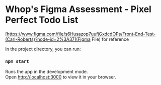 # Whop's Figma Assessment - Pixel Perfect Todo List

[https://www.figma.com/file/s6Husazop7uufjGxdcdOPs/Front-End-Test-(Carl-Roberts)?node-id=2%3A37](Figma File) for reference

In the project directory, you can run:

### `npm start`

Runs the app in the development mode.\
Open [http://localhost:3000](http://localhost:3000) to view it in your browser.
